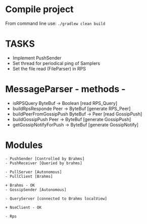 # Compile project

From command line use:
`./gradlew clean build`

# TASKS

- Implement PushSender
- Set thread for periodical ping of Samplers 
- Set the file read (FileParser) in RPS


# MessageParser  - methods - 
 - isRPSQuery               ByteBuf -> Boolean [read RPS_Query]
 - buildRpsResponde         Peer -> ByteBuf    [generate RPS_Peer]
 - buildPeerFromGossipPush  ByteBuf -> Peer    [read GossipPush]
 - buildGossipPush          Peer -> ByteBuf    [generate GossipPush]
 - getGossipNotifyForPush       -> ByteBuf     [generate GossipNotify]
 
 
# Modules 
    - PushSender [Controlled by Brahms]
    - PushReceiver [Queried by brahms]
    
    - PullServer [Autonomous]          
    - PullClient [Brahms]
    
    + Brahms - OK
    - GossipSender [Autonomous]

    - QueryServer [connected to Brahms localView]
    
    + NseClient - OK
    
    - Rps
    

 